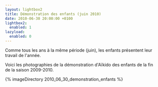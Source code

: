 ```yaml
---
layout: lightbox2
title: Démonstration des enfants (juin 2010)
date: 2010-06-30 20:00:00 +0100
lightbox2:
  enabled: 1
lazyload:
  enabled: 0  
---
```


Comme tous les ans à la même période (juin), les enfants présentent leur travail de l'année.

Voici les photographies de la démonstration d'Aïkido des enfants de la fin de la saison 2009-2010. 

{% imageDirectory 2010_06_30_demonstration_enfants %}
